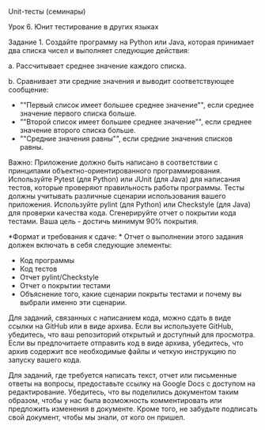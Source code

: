 Unit-тесты (семинары)

Урок 6. Юнит тестирование в других языках

Задание 1. Создайте программу на Python или Java, которая принимает два списка чисел и выполняет следующие действия:

a. Рассчитывает среднее значение каждого списка.

b. Сравнивает эти средние значения и выводит соответствующее сообщение:
- ""Первый список имеет большее среднее значение"", если среднее значение первого списка больше.
- ""Второй список имеет большее среднее значение"", если среднее значение второго списка больше.
- ""Средние значения равны"", если средние значения списков равны.

Важно:
Приложение должно быть написано в соответствии с принципами объектно-ориентированного программирования.
Используйте Pytest (для Python) или JUnit (для Java) для написания тестов, которые проверяют правильность работы программы. Тесты должны учитывать различные сценарии использования вашего приложения.
Используйте pylint (для Python) или Checkstyle (для Java) для проверки качества кода.
Сгенерируйте отчет о покрытии кода тестами. Ваша цель - достичь минимум 90% покрытия.

*Формат и требования к сдаче: *
Отчет о выполнении этого задания должен включать в себя следующие элементы:
- Код программы
- Код тестов
- Отчет pylint/Checkstyle
- Отчет о покрытии тестами
- Объяснение того, какие сценарии покрыты тестами и почему вы выбрали именно эти сценарии.

Для заданий, связанных с написанием кода, можно сдать в виде ссылки на GitHub или в виде архива. Если вы используете GitHub, убедитесь, что ваш репозиторий открытый и доступный для просмотра. Если вы предпочитаете отправить код в виде архива, убедитесь, что архив содержит все необходимые файлы и четкую инструкцию по запуску вашего кода.

Для заданий, где требуется написать текст, отчет или письменные ответы на вопросы, предоставьте ссылку на Google Docs с доступом на редактирование. Убедитесь, что вы поделились документом таким образом, чтобы у нас была возможность комментировать или предложить изменения в документе. Кроме того, не забудьте подписать свой документ, чтобы мы знали, от кого он пришел.